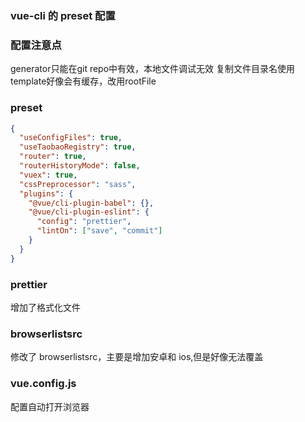### vue-cli 的 preset 配置

### 配置注意点
generator只能在git repo中有效，本地文件调试无效
复制文件目录名使用template好像会有缓存，改用rootFile

### preset

```json
{
  "useConfigFiles": true,
  "useTaobaoRegistry": true,
  "router": true,
  "routerHistoryMode": false,
  "vuex": true,
  "cssPreprocessor": "sass",
  "plugins": {
    "@vue/cli-plugin-babel": {},
    "@vue/cli-plugin-eslint": {
      "config": "prettier",
      "lintOn": ["save", "commit"]
    }
  }
}
```

### prettier

增加了格式化文件

### browserlistsrc

修改了 browserlistsrc，主要是增加安卓和 ios,但是好像无法覆盖

### vue.config.js

配置自动打开浏览器

